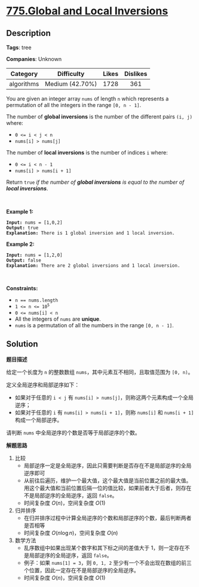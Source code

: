 # [775.Global and Local Inversions](https://leetcode.com/problems/global-and-local-inversions/description/)

## Description

**Tags**: tree

**Companies**: Unknown

|  Category  |   Difficulty    | Likes | Dislikes |
| :--------: | :-------------: | :---: | :------: |
| algorithms | Medium (42.70%) | 1728  |   361    |

<p>You are given an integer array <code>nums</code> of length <code>n</code> which represents a permutation of all the integers in the range <code>[0, n - 1]</code>.</p>
<p>The number of <strong>global inversions</strong> is the number of the different pairs <code>(i, j)</code> where:</p>
<ul>
  <li><code>0 &lt;= i &lt; j &lt; n</code></li>
  <li><code>nums[i] &gt; nums[j]</code></li>
</ul>
<p>The number of <strong>local inversions</strong> is the number of indices <code>i</code> where:</p>
<ul>
  <li><code>0 &lt;= i &lt; n - 1</code></li>
  <li><code>nums[i] &gt; nums[i + 1]</code></li>
</ul>
<p>Return <code>true</code> <em>if the number of <strong>global inversions</strong> is equal to the number of <strong>local inversions</strong></em>.</p>
<p>&nbsp;</p>
<p><strong class="example">Example 1:</strong></p>
<pre><code><strong>Input:</strong> nums = [1,0,2]
<strong>Output:</strong> true
<strong>Explanation:</strong> There is 1 global inversion and 1 local inversion.</code></pre>
<p><strong class="example">Example 2:</strong></p>
<pre><code><strong>Input:</strong> nums = [1,2,0]
<strong>Output:</strong> false
<strong>Explanation:</strong> There are 2 global inversions and 1 local inversion.</code></pre>
<p>&nbsp;</p>
<p><strong>Constraints:</strong></p>
<ul>
  <li><code>n == nums.length</code></li>
  <li><code>1 &lt;= n &lt;= 10<sup>5</sup></code></li>
  <li><code>0 &lt;= nums[i] &lt; n</code></li>
  <li>All the integers of <code>nums</code> are <strong>unique</strong>.</li>
  <li><code>nums</code> is a permutation of all the numbers in the range <code>[0, n - 1]</code>.</li>
</ul>

## Solution

**题目描述**

给定一个长度为 `n` 的整数数组 `nums`，其中元素互不相同，且取值范围为 `[0, n)`。

定义全局逆序和局部逆序如下：

- 如果对于任意的 `i < j` 有 `nums[i] > nums[j]`，则称这两个元素构成一个全局逆序；
- 如果对于任意的 `i` 有 `nums[i] > nums[i + 1]`，则称 `nums[i]` 和 `nums[i + 1]` 构成一个局部逆序。

请判断 `nums` 中全局逆序的个数是否等于局部逆序的个数。

**解题思路**

1. 比较
   - 局部逆序一定是全局逆序，因此只需要判断是否存在不是局部逆序的全局逆序即可
   - 从前往后遍历，维护一个最大值，这个最大值是当前位置之前的最大值。用这个最大值和当前位置后隔一位的值比较，如果前者大于后者，则存在不是局部逆序的全局逆序，返回 `false`。
   - 时间复杂度 $O(n)$，空间复杂度 $O(1)$
2. 归并排序
   - 在归并排序过程中计算全局逆序的个数和局部逆序的个数，最后判断两者是否相等
   - 时间复杂度 $O(n\log n)$，空间复杂度 $O(n)$
3. 数学方法
   - 乱序数组中如果出现某个数字和其下标之间的差值大于 1，则一定存在不是局部逆序的全局逆序，返回 `false`。
   - 例子：如果 `nums[1] = 3`，则 `0, 1, 2` 至少有一个不会出现在数组的前三个位置，因此一定存在不是局部逆序的全局逆序。
   - 时间复杂度 $O(n)$，空间复杂度 $O(1)$
